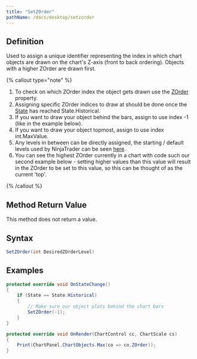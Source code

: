 ```yaml
---
title: "SetZOrder"
pathName: /docs/desktop/setzorder
---
```


## Definition

Used to assign a unique identifier representing the index in which chart objects are drawn on the chart's Z-axis (front to back ordering). Objects with a higher ZOrder are drawn first.

{% callout type="note" %}

1. To check on which ZOrder index the object gets drawn use the [ZOrder](/docs/desktop/chart_zorder) property.
2. Assigning specific ZOrder indices to draw at should be done once the [State](/docs/desktop/onstatechange) has reached State.Historical.
3. If you want to draw your object behind the bars, assign to use index -1 (like in the example below).
4. If you want to draw your object topmost, assign to use index int.MaxValue.
5. Any levels in between can be directly assigned, the starting / default levels used by NinjaTrader can be seen [here](/docs/desktop/chart_zorder).
6. You can see the highest ZOrder currently in a chart with code such our second example below - setting higher values than this value will result in the ZOrder to be set to this value, so this can be thought of as the current 'top'.

{% /callout %}

## Method Return Value

This method does not return a value.

## Syntax

```csharp
SetZOrder(int DesiredZOrderLevel)
```

## Examples

```csharp
protected override void OnStateChange()
{
    if (State == State.Historical)
    {
        // Make sure our object plots behind the chart bars
        SetZOrder(-1);
    }
}
```

```csharp
protected override void OnRender(ChartControl cc, ChartScale cs)
{
    Print(ChartPanel.ChartObjects.Max(co => co.ZOrder));
}
```
